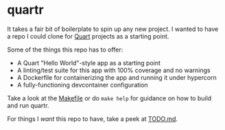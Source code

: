 # quartr

It takes a fair bit of boilerplate to spin up any new project. I wanted to have
a repo I could clone for [Quart](https://quart.palletsprojects.com/en/latest/)
projects as a starting point.

Some of the things this repo has to offer:

* A Quart "Hello World"-style app as a starting point
* A linting/test suite for this app with 100% coverage and no warnings
* A Dockerfile for containerizing the app and running it under hypercorn
* A fully-functioning devcontainer configuration

Take a look at the [Makefile](./Makefile) or do `make help` for guidance on how
to build and run quartr.

For things I _want_ this repo to have, take a peek at [TODO.md](./TODO.md).
